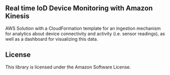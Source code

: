 ## Real time IoD Device Monitoring with Amazon Kinesis

AWS Solution with a CloudFormation template for an ingestion mechanism for analytics about device connectivity and activity (i.e. sensor readings), as well as a dashboard for visualizing this data.

## License

This library is licensed under the Amazon Software License.
